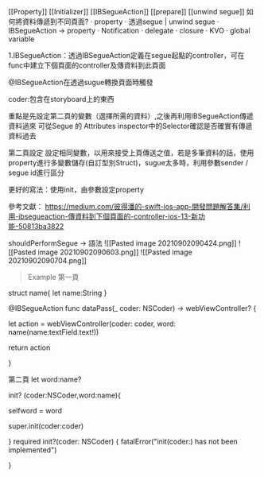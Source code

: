 [[Property]]
[[Initializer]]
[[IBSegueAction]]
[[prepare]]
[[unwind segue]]
如何將資料傳遞到不同頁面?
· property
· 透過segue | unwind segue
· IBSegueAction -> property
· Notification
· delegate
· closure
· KVO
· global variable



1.IBSegueAction：透過IBSegueAction定義在segue起點的controller，可在func中建立下個頁面的controller及傳資料到此頁面

@IBSegueAction在透過sugue轉換頁面時觸發

coder:包含在storyboard上的東西

 
 重點是先設定第二頁的變數（選擇所需的資料）,之後再利用IBSegueAction傳遞資料過來	
 可從Segue 的 Attributes inspector中的Selector確認是否確實有傳遞資料過去
 
 第二頁設定
 設定相同變數，以用來接受上頁傳送之值，若是多筆資料的話，使用property進行多變數儲存(自訂型別Struct)，sugue太多時，利用參數sender  /  segue id進行區分
 
 更好的寫法：使用init，由參數設定property
 
 參考文獻：
 https://medium.com/彼得潘的-swift-ios-app-開發問題解答集/利用-ibsegueaction-傳資料到下個頁面的-controller-ios-13-新功能-50813ba3822
 
 
 shouldPerformSegue -> 語法
 ![[Pasted image 20210902090424.png]]
 ![[Pasted image 20210902090603.png]]
 ![[Pasted image 20210902090704.png]]
 
 >Example
第一頁
   
struct name{
	 let name:String
}
      
@IBSegueAction func dataPass(_ coder: NSCoder) -> webViewController? {

 let action = webViewController(coder: coder, word: name(name:textField.text!))

 return action

 }


第二頁
 let word:name?

 init? (coder:NSCoder,word:name){

 selfword = word

super.init(coder:coder)

 }
 required init?(coder: NSCoder) {
 fatalError("init(coder:) has not been implemented")

 }
 
 